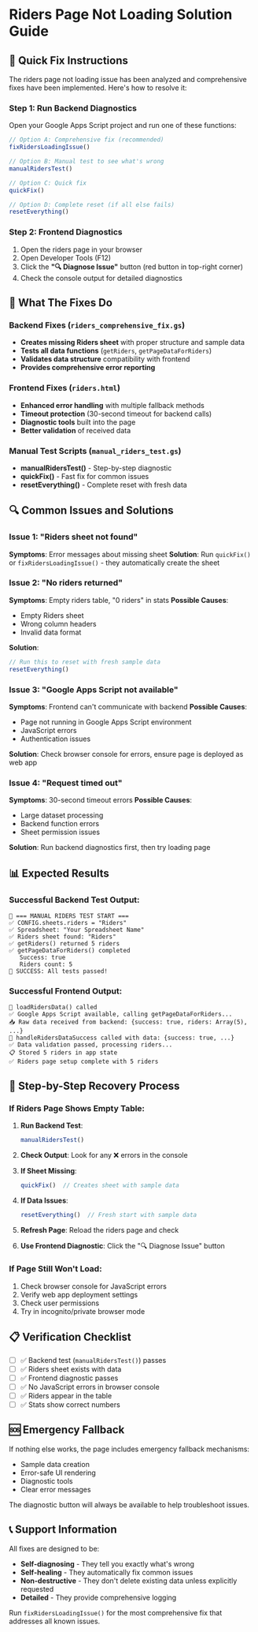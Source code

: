 # Riders Page Not Loading Solution Guide

## 🎯 Quick Fix Instructions

The riders page not loading issue has been analyzed and comprehensive fixes have been implemented. Here's how to resolve it:

### Step 1: Run Backend Diagnostics
Open your Google Apps Script project and run one of these functions:

```javascript
// Option A: Comprehensive fix (recommended)
fixRidersLoadingIssue()

// Option B: Manual test to see what's wrong
manualRidersTest()

// Option C: Quick fix
quickFix()

// Option D: Complete reset (if all else fails)
resetEverything()
```

### Step 2: Frontend Diagnostics
1. Open the riders page in your browser
2. Open Developer Tools (F12)
3. Click the **"🔍 Diagnose Issue"** button (red button in top-right corner)
4. Check the console output for detailed diagnostics

## 🔧 What The Fixes Do

### Backend Fixes (`riders_comprehensive_fix.gs`)
- **Creates missing Riders sheet** with proper structure and sample data
- **Tests all data functions** (`getRiders`, `getPageDataForRiders`)
- **Validates data structure** compatibility with frontend
- **Provides comprehensive error reporting**

### Frontend Fixes (`riders.html`)
- **Enhanced error handling** with multiple fallback methods
- **Timeout protection** (30-second timeout for backend calls)
- **Diagnostic tools** built into the page
- **Better validation** of received data

### Manual Test Scripts (`manual_riders_test.gs`)
- **manualRidersTest()** - Step-by-step diagnostic
- **quickFix()** - Fast fix for common issues
- **resetEverything()** - Complete reset with fresh data

## 🔍 Common Issues and Solutions

### Issue 1: "Riders sheet not found"
**Symptoms**: Error messages about missing sheet
**Solution**: Run `quickFix()` or `fixRidersLoadingIssue()` - they automatically create the sheet

### Issue 2: "No riders returned" 
**Symptoms**: Empty riders table, "0 riders" in stats
**Possible Causes**:
- Empty Riders sheet
- Wrong column headers
- Invalid data format

**Solution**:
```javascript
// Run this to reset with fresh sample data
resetEverything()
```

### Issue 3: "Google Apps Script not available"
**Symptoms**: Frontend can't communicate with backend
**Possible Causes**:
- Page not running in Google Apps Script environment
- JavaScript errors
- Authentication issues

**Solution**: Check browser console for errors, ensure page is deployed as web app

### Issue 4: "Request timed out"
**Symptoms**: 30-second timeout errors
**Possible Causes**:
- Large dataset processing
- Backend function errors
- Sheet permission issues

**Solution**: Run backend diagnostics first, then try loading page

## 📊 Expected Results

### Successful Backend Test Output:
```
🧪 === MANUAL RIDERS TEST START ===
✅ CONFIG.sheets.riders = "Riders"
✅ Spreadsheet: "Your Spreadsheet Name"
✅ Riders sheet found: "Riders"
✅ getRiders() returned 5 riders
✅ getPageDataForRiders() completed
   Success: true
   Riders count: 5
🎉 SUCCESS: All tests passed!
```

### Successful Frontend Output:
```
🔄 loadRidersData() called
✅ Google Apps Script available, calling getPageDataForRiders...
📥 Raw data received from backend: {success: true, riders: Array(5), ...}
🎯 handleRidersDataSuccess called with data: {success: true, ...}
✅ Data validation passed, processing riders...
📋 Stored 5 riders in app state
✅ Riders page setup complete with 5 riders
```

## 🚀 Step-by-Step Recovery Process

### If Riders Page Shows Empty Table:

1. **Run Backend Test**:
   ```javascript
   manualRidersTest()
   ```

2. **Check Output**: Look for any ❌ errors in the console

3. **If Sheet Missing**: 
   ```javascript
   quickFix()  // Creates sheet with sample data
   ```

4. **If Data Issues**:
   ```javascript
   resetEverything()  // Fresh start with sample data
   ```

5. **Refresh Page**: Reload the riders page and check

6. **Use Frontend Diagnostic**: Click the "🔍 Diagnose Issue" button

### If Page Still Won't Load:

1. Check browser console for JavaScript errors
2. Verify web app deployment settings
3. Check user permissions
4. Try in incognito/private browser mode

## 📋 Verification Checklist

- [ ] ✅ Backend test (`manualRidersTest()`) passes
- [ ] ✅ Riders sheet exists with data
- [ ] ✅ Frontend diagnostic passes
- [ ] ✅ No JavaScript errors in browser console
- [ ] ✅ Riders appear in the table
- [ ] ✅ Stats show correct numbers

## 🆘 Emergency Fallback

If nothing else works, the page includes emergency fallback mechanisms:
- Sample data creation
- Error-safe UI rendering
- Diagnostic tools
- Clear error messages

The diagnostic button will always be available to help troubleshoot issues.

## 📞 Support Information

All fixes are designed to be:
- **Self-diagnosing** - They tell you exactly what's wrong
- **Self-healing** - They automatically fix common issues
- **Non-destructive** - They don't delete existing data unless explicitly requested
- **Detailed** - They provide comprehensive logging

Run `fixRidersLoadingIssue()` for the most comprehensive fix that addresses all known issues.